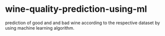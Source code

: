 # wine-quality-prediction-using-ml
prediction of good and and bad wine according to the respective dataset by using machine learning algorithm. 
